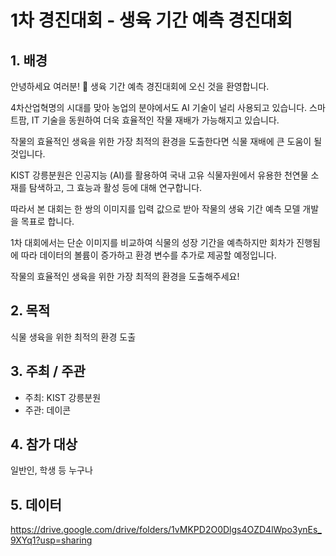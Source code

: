 # 1차 경진대회 - 생육 기간 예측 경진대회
## 1. 배경
안녕하세요 여러분! 🙌 생육 기간 예측 경진대회에 오신 것을 환영합니다. 



4차산업혁명의 시대를 맞아 농업의 분야에서도 AI  기술이 널리 사용되고 있습니다. 스마트팜, IT  기술을 동원하여 더욱 효율적인 작물 재배가 가능해지고 있습니다.

작물의 효율적인 생육을 위한 가장 최적의 환경을 도출한다면 식물 재배에 큰 도움이 될 것입니다.



KIST 강릉분원은 인공지능 (AI)를 활용하여 국내 고유 식물자원에서 유용한 천연물 소재를 탐색하고, 그 효능과 활성 등에 대해 연구합니다.

따라서 본 대회는 한 쌍의 이미지를 입력 값으로 받아 작물의 생육 기간 예측 모델 개발을 목표로 합니다.

1차 대회에서는 단순 이미지를 비교하여 식물의 성장 기간을 예측하지만 회차가 진행됨에 따라 데이터의 볼륨이 증가하고 환경 변수를 추가로 제공할 예정입니다.

작물의 효율적인 생육을 위한 가장 최적의 환경을 도출해주세요!


## 2. 목적
식물 생육을 위한 최적의 환경 도출 


## 3. 주최 / 주관
- 주최: KIST 강릉분원
- 주관: 데이콘


## 4. 참가 대상
일반인, 학생 등 누구나

## 5. 데이터
https://drive.google.com/drive/folders/1vMKPD2O0Dlgs4OZD4lWpo3ynEs_9XYq1?usp=sharing
